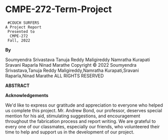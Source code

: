 # CMPE-272-Term-Project

     #COUCH SURFERS
    A Project Report
     Presented to
      CMPE-272
     Fall, 2022


**By**

Soumyendra Srivastava
Tanuja Reddy Maligireddy
Namratha Kurapati
Sravani Raparla
Ninad Marathe
Copyright © 2022
Soumyendra Srivastava,Tanuja Reddy Maligireddy,Namratha Kurapati,Sravani Raparla,Ninad Marathe
ALL RIGHTS RESERVED

**ABSTRACT**
 

**Acknowledgements**


We'd like to express our gratitude and appreciation to everyone who helped us complete this project. Mr. Andrew Bond, our professor, deserves special mention for his aid, stimulating suggestions, and encouragement throughout the fabrication process and report writing. We are grateful to every one of our classmates, especially our friends, who volunteered their time to help and support us in the development of our project.







